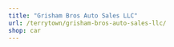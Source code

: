 ```yaml
---
title: "Grisham Bros Auto Sales LLC"
url: /terrytown/grisham-bros-auto-sales-llc/
shop: car
---
```

